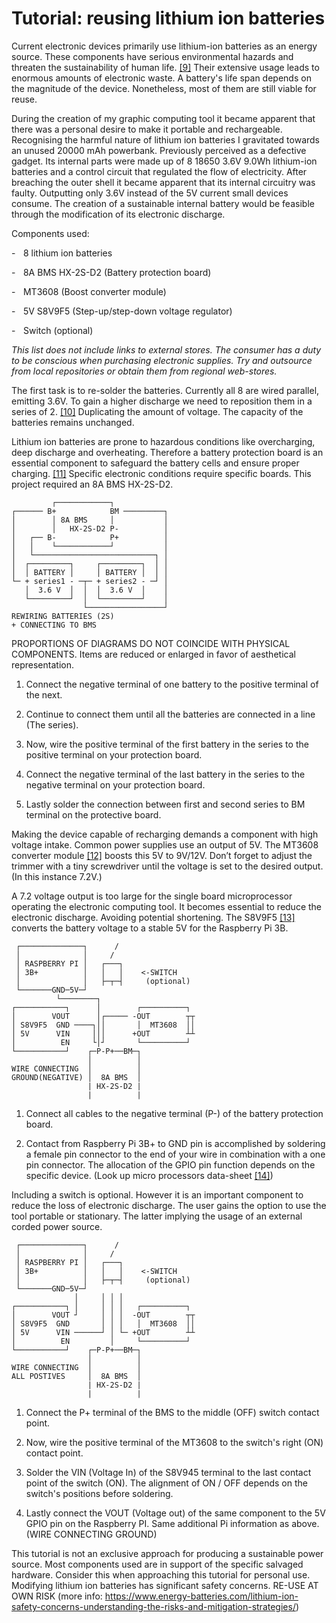 # Tutorial: reusing lithium ion batteries



Current electronic devices primarily use lithium-ion batteries as an energy source. These components have serious environmental hazards and threaten the sustainability of human life. <a href="#bibliography">[9]</a> Their extensive usage leads to enormous amounts of electronic waste. A battery's life span depends on the magnitude of the device. Nonetheless, most of them are still viable for reuse. 



During the creation of my graphic computing tool it became apparent that there was a personal desire to make it portable and rechargeable. Recognising the harmful nature of lithium ion batteries I gravitated towards an unused 20000 mAh powerbank. Previously perceived as a defective gadget. Its internal parts were made up of 8 18650 3.6V 9.0Wh lithium-ion batteries and a control circuit that regulated the flow of electricity. After breaching the outer shell it became apparent that its internal circuitry was faulty. Outputting only 3.6V instead of the 5V current small devices consume. The creation of a sustainable internal battery would be feasible through the modification of its electronic discharge.



Components used: 

-    8 lithium ion batteries 

-    8A BMS HX-2S-D2 (Battery protection board) 

-    MT3608 (Boost converter module) 

-    5V S8V9F5 (Step-up/step-down voltage regulator) 

-    Switch (optional)



*This list does not include links to external stores. The consumer has a duty to be conscious when purchasing electronic supplies. Try and outsource from local repositories or obtain them from regional web-stores.* 



The first task is to re-solder the batteries. Currently all 8 are wired parallel, emitting 3.6V. To gain a higher discharge we need to reposition them in a series of 2. <a href="#bibliography">[10]</a> Duplicating the amount of voltage. The capacity of the batteries remains unchanged. 



Lithium ion batteries are prone to hazardous conditions like overcharging, deep discharge and overheating. Therefore a battery protection board is an essential component to safeguard the battery cells and ensure proper charging. <a href="#bibliography">[11]</a> Specific electronic conditions require specific boards. This project required an 8A BMS HX-2S-D2.

```
         ┌────────────┐                  
┌────── B+            BM ─────────┐      
│        │ 8A BMS     │           │      
│        │   HX-2S-D2 P-          │      
│   ┌── B-            P+          │      
│   │    └────────────┘           │      
│   └───────────────────────────┐ │      
│  ┌─────────┐     ┌─────────┐  │ │      
│  │ BATTERY │     │ BATTERY │  │ │      
└─ + series1 - ─┬─ + series2 - ─┘ │      
   │  3.6 V  │  │  │  3.6 V  │    │      
   └─────────┘  │  └─────────┘    │      
                └─────────────────┘      
REWIRING BATTERIES (2S)                  
+ CONNECTING TO BMS                      
```

PROPORTIONS OF DIAGRAMS DO NOT COINCIDE 
WITH PHYSICAL COMPONENTS. Items are reduced or enlarged in favor 
of aesthetical representation.

                                                              
1. Connect the negative terminal of one battery to the positive terminal of the next. 

2. Continue to connect them until all the batteries are connected in a line (The series). 

3. Now, wire the positive terminal of the first battery in the series to the positive terminal on your protection board. 

4. Connect the negative terminal of the last battery in the series to the negative terminal on your protection board. 

5. Lastly solder the connection between first and second series to BM terminal on the protective board. 



Making the device capable of recharging demands a component with high voltage intake. Common power supplies use an output of 5V. The MT3608 converter module <a href="#bibliography">[12]</a> boosts this 5V to 9V/12V. Don’t forget to adjust the trimmer with a tiny screwdriver until the voltage is set to the desired output. (In this instance 7.2V.)



A 7.2 voltage output is too large for the single board microprocessor operating the electronic computing tool. It becomes essential to reduce the electronic discharge. Avoiding potential shortening. The S8V9F5 <a href="#bibliography">[13]</a> converts the battery voltage to a stable 5V for the Raspberry Pi 3B.

```
 ┌──────────────┐      /                 
 │              │     /                  
 │ RASPBERRY PI │   ┌───┐                
 │ 3B+          │   │   │    <-SWITCH    
 │              │   ├─┬─┤     (optional) 
 └───────GND─5V─┘                        
          └────────┐        
┌───────────┐      │        ┌──────────┐ 
│        VOUT      │┌───── -OUT        ┬┬
│ S8V9F5  GND ────┐││       │  MT3608  ││
│ 5V      VIN     │││      +OUT        ┴┴
│          EN     └│┘       └──────────┘               
└───────────┘    ┌─P-P+──BM─┐            
                 │          │            
WIRE CONNECTING  │          │            
GROUND(NEGATIVE) │  8A BMS  │            
                 | HX-2S-D2 |            
                 |          |            
```
                                         
1. Connect all cables to the negative terminal (P-) of the battery protection board.
 
2. Contact from Raspberry Pi 3B+ to GND pin is accomplished by soldering a female pin connector to the end of your wire in combination with a one pin connector. The allocation of the GPIO pin function depends on the specific device. (Look up micro processors data-sheet <a href="#bibliography">[14]</a>)


Including a switch is optional. However it is an important component to reduce the loss of electronic discharge. The user gains the option to use the tool portable or stationary. The latter implying the usage of an external corded power source. 


```
 ┌──────────────┐      /                 
 │              │     /                  
 │ RASPBERRY PI │   ┌───┐                
 │ 3B+          │   │   │    <-SWITCH    
 │              │   ├─┬─┤     (optional) 
 └───────GND─5V─┘                        
              │     │ │ │  
┌───────────┐ │     │ │ │   ┌──────────┐ 
│        VOUT ┘     │ │ │  -OUT        ┬┬ 
│ S8V9F5  GND       │ │ │   │  MT3608  ││
│ 5V      VIN ──────┘ │ └─ +OUT        ┴┴  
│          EN         │     └──────────┘             
└───────────┘    ┌─P-P+──BM─┐            
                 │          │            
WIRE CONNECTING  │          │            
ALL POSTIVES     │  8A BMS  │            
                 | HX-2S-D2 |            
                 |          |            
```                

1. Connect the P+ terminal of the BMS to the middle (OFF) switch contact point. 

2. Now, wire the positive terminal of the MT3608 to the switch's right (ON) contact point. 

3. Solder the VIN (Voltage In) of the S8V945 terminal to the last contact point of the switch (ON). The alignment of ON / OFF depends on the switch's positions before soldering. 

4. Lastly connect the VOUT (Voltage out) of the same component to the 5V GPIO pin on the Raspberry PI. Same additional Pi information as above. (WIRE CONNECTING GROUND) 



This tutorial is not an exclusive approach for producing a sustainable power source. Most components used are in support of the specific salvaged hardware. Consider this when approaching this tutorial for personal use. Modifying lithium ion batteries has significant safety concerns. RE-USE AT OWN RISK (more info: <a href="https://www.energy-batteries.com/lithium-ion-safety-concerns-understanding-the-risks-and-mitigation-strategies/" target="_blank">https://www.energy-batteries.com/lithium-ion-safety-concerns-understanding-the-risks-and-mitigation-strategies/</a>)







 
